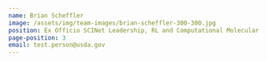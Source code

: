 ```yaml
---
name: Brian Scheffler
image: /assets/img/team-images/brian-scheffler-300-300.jpg
position: Ex Officio SCINet Leadership, RL and Computational Molecular Biologist
page-position: 3
email: test.person@usda.gov
---
```


